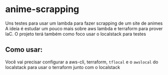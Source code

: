 # anime-scrapping

Uns testes para usar um lambda para fazer scrapping de um site de animes
A ideia é estudar um pouco mais sobre aws lambda e terraform para prover IaC. O projeto terá também como foco usar o localstack para testes

## Como usar:

Você vai precisar configurar a aws-cli, terraform, `tflocal` e o `awslocal` do localstack para usar o terraform junto com o localstack


